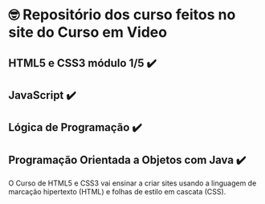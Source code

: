 # 🤓 Repositório dos curso feitos no site do Curso em Video 
## HTML5 e CSS3 módulo 1/5 ✔️
## JavaScript  ✔️
## Lógica de Programação ✔️
## Programação Orientada a Objetos com Java ✔️

O Curso de HTML5 e CSS3 vai ensinar a criar sites usando a linguagem de marcação hipertexto (HTML) e folhas de estilo em cascata (CSS).
